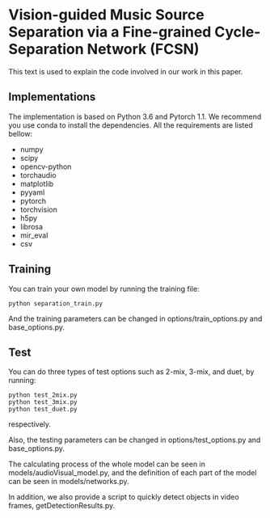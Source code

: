 # Vision-guided Music Source Separation via a Fine-grained Cycle-Separation Network (FCSN)
This text is used to explain the code involved in our work in this paper.

## Implementations
The implementation is based on Python 3.6 and Pytorch 1.1.
We recommend you use conda to install the dependencies.
All the requirements are listed bellow:
* numpy
* scipy
* opencv-python
* torchaudio
* matplotlib
* pyyaml
* pytorch
* torchvision
* h5py
* librosa
* mir_eval
* csv

## Training
You can train your own model by running the training file:
```
python separation_train.py
```

And the training parameters can be changed in options/train_options.py and base_options.py.

## Test
You can do three types of test options such as 2-mix, 3-mix, and duet, by running:
```
python test_2mix.py
python test_3mix.py
python test_duet.py 
```
respectively.

Also, the testing parameters can be changed in options/test_options.py and base_options.py.

The calculating process of the whole model can be seen in models/audioVisual_model.py, and the definition of each part of the model can be seen in models/networks.py.

In addition, we also provide a script to quickly detect objects in video frames, getDetectionResults.py.
